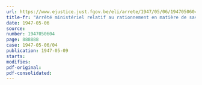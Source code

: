 ```yaml
---
url: https://www.ejustice.just.fgov.be/eli/arrete/1947/05/06/1947050604/justel
title-fr: "Arrêté ministériel relatif au rationnement en matière de savon indigène"
date: 1947-05-06
source:
number: 1947050604
page: 888888
case: 1947-05-06/04
publication: 1947-05-09
starts:
modifies:
pdf-original:
pdf-consolidated:
---
```


